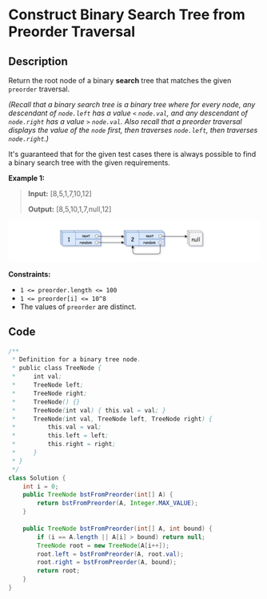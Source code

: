 # Construct Binary Search Tree from Preorder Traversal

## Description

Return the root node of a binary **search** tree that matches the given `preorder` traversal.

_\(Recall that a binary search tree is a binary tree where for every node, any descendant of `node.left` has a value `<` `node.val`, and any descendant of `node.right` has a value `>` `node.val`.  Also recall that a preorder traversal displays the value of the `node` first, then traverses `node.left`, then traverses `node.right`.\)_

It's guaranteed that for the given test cases there is always possible to find a binary search tree with the given requirements.

**Example 1:**

> **Input:** \[8,5,1,7,10,12\] 
>
> **Output:** \[8,5,10,1,7,null,12\]

![](../../.gitbook/assets/image%20%2815%29.png)

**Constraints:**

* `1 <= preorder.length <= 100`
* `1 <= preorder[i] <= 10^8`
* The values of `preorder` are distinct.

## **Code**

```java
/**
 * Definition for a binary tree node.
 * public class TreeNode {
 *     int val;
 *     TreeNode left;
 *     TreeNode right;
 *     TreeNode() {}
 *     TreeNode(int val) { this.val = val; }
 *     TreeNode(int val, TreeNode left, TreeNode right) {
 *         this.val = val;
 *         this.left = left;
 *         this.right = right;
 *     }
 * }
 */
class Solution {
    int i = 0;
    public TreeNode bstFromPreorder(int[] A) {
        return bstFromPreorder(A, Integer.MAX_VALUE);
    }

    public TreeNode bstFromPreorder(int[] A, int bound) {
        if (i == A.length || A[i] > bound) return null;
        TreeNode root = new TreeNode(A[i++]);
        root.left = bstFromPreorder(A, root.val);
        root.right = bstFromPreorder(A, bound);
        return root;
    }
}
```

